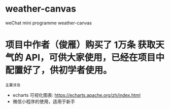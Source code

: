 # weather-canvas
weChat mini programme weather-canvas

# 项目中作者（俊雁）购买了 1万条 获取天气的 API，可供大家使用，已经在项目中配置好了，供初学者使用。 
`主要涉及`
+ echarts 可视化图表: https://echarts.apache.org/zh/index.html
+ 微信小程序的使用，适用于新手
